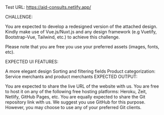 Test URL:
https://aid-consults.netlify.app/


CHALLENGE:

You are expected to develop a redesigned version of the attached design. Kindly make use of Vue.js/Nuxt.js and any design framework (e.g Vuetify, Bootstrap-Vue, Tailwind, etc.) to achieve this challenge.

Please note that you are free you use your preferred assets (images, fonts, etc).

EXPECTED UI FEATURES:

A more elegant design Sorting and filtering fields Product categorization: Service merchants and product merchants EXPECTED OUTPUT:

You are expected to share the live URL of the website with us. You are free to host it on any of the following free hosting platforms: Heroku, Zeit, Netlify, GitHub Pages, etc. You are equally expected to share the Git repository link with us. We suggest you use GitHub for this purpose. However, you may choose to use any of your preferred Git clients.